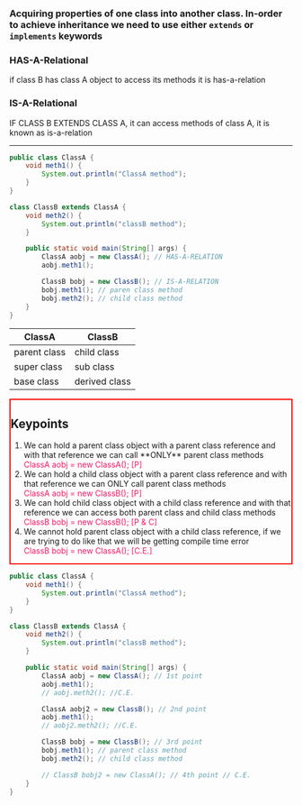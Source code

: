 ### Acquiring properties of one class into another class. In-order to achieve inheritance we need to use either `extends` or `implements` keywords

### HAS-A-Relational
if class B has class A object to access its methods it is has-a-relation 

### IS-A-Relational

IF CLASS B EXTENDS  CLASS A, it can access methods of class A, it is known as is-a-relation

<hr>



```java 
public class ClassA {
    void meth1() {
        System.out.println("ClassA method");
    }
}

class ClassB extends ClassA {
    void meth2() {
        System.out.println("classB method");
    }

    public static void main(String[] args) {
        ClassA aobj = new ClassA(); // HAS-A-RELATION
        aobj.meth1();

        ClassB bobj = new ClassB(); // IS-A-RELATION
        bobj.meth1(); // paren class method
        bobj.meth2(); // child class method
    }
}
```


| ClassA | ClassB |
| ---- | ---- |
| parent class | child class |
| super class | sub class |
| base class | derived class |

<div style = "border: solid red 2px">
<h2>Keypoints</h2>
<ol>
<li>We can hold a parent class object with a parent class reference and with that reference we can call **ONLY**  parent class methods</li>
<span style="color: #ff1663">ClassA aobj = new ClassA(); [P]</span>
<li>We can hold a child class object with a parent class reference and with that reference we can ONLY call parent class methods</li>
<span style="color: #ff1663">ClassA aobj = new ClassB(); [P]</span>
<li>We can hold child class object with a child class reference and with that reference we can access both parent class and child class methods</li>
<span style="color: #ff1663">ClassB bobj = new ClassB(); [P & C]</span>
<li>We cannot hold parent class object with a child class reference, if we are trying to do like that we will be getting compile time error </li>
<span style="color: #ff1663">ClassB bobj = new ClassA(); [C.E.]</span>
</ol>

</div>

```java
public class ClassA {
    void meth1() {
        System.out.println("ClassA method");
    }
}

class ClassB extends ClassA {
    void meth2() {
        System.out.println("classB method");
    }

    public static void main(String[] args) {
        ClassA aobj = new ClassA(); // 1st point
        aobj.meth1();
        // aobj.meth2(); //C.E.

        ClassA aobj2 = new ClassB(); // 2nd point
        aobj.meth1();
        // aobj2.meth2(); //C.E.

        ClassB bobj = new ClassB(); // 3rd point
        bobj.meth1(); // parent class method
        bobj.meth2(); // child class method

        // ClassB bobj2 = new ClassA(); // 4th point // C.E.
    }
}
```
